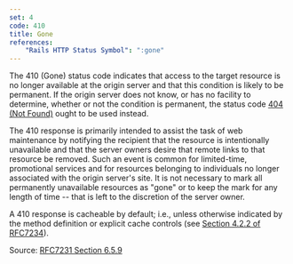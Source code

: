 ```yaml
---
set: 4
code: 410
title: Gone
references:
    "Rails HTTP Status Symbol": ":gone"
---
```


The 410 (Gone) status code indicates that access to the target resource is no
longer available at the origin server and that this condition is likely to be
permanent. If the origin server does not know, or has no facility to determine,
whether or not the condition is permanent, the status code
[404 (Not Found)](/404) ought to be used instead.

The 410 response is primarily intended to assist the task of web maintenance by
notifying the recipient that the resource is intentionally unavailable and that
the server owners desire that remote links to that resource be removed. Such an
event is common for limited-time, promotional services and for resources
belonging to individuals no longer associated with the origin server's site. It
is not necessary to mark all permanently unavailable resources as "gone" or to
keep the mark for any length of time -- that is left to the discretion of the
server owner.

A 410 response is cacheable by default; i.e., unless otherwise indicated by the
method definition or explicit cache controls
(see [Section 4.2.2 of RFC7234][2]).

Source: [RFC7231 Section 6.5.9][1]

[1]: <http://tools.ietf.org/html/rfc7231#section-6.5.9>
[2]: <http://tools.ietf.org/html/rfc7234#section-4.2.2>
